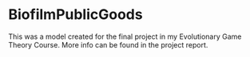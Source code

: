 # BiofilmPublicGoods

This was a model created for the final project in my Evolutionary Game Theory Course. More info can be found in the project report.
